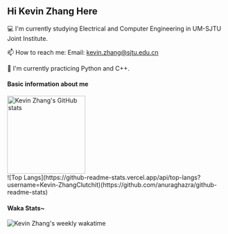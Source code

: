 ## Hi Kevin Zhang Here

:computer: I'm currently studying Electrical and Computer Engineering in UM-SJTU Joint Institute.

📫 How to reach me: Email: kevin.zhang@sjtu.edu.cn

:running: I'm currently practicing Python and C++.​

#### Basic information about me
<a href="https://github.com/anuraghazra/github-readme-stats">
  <img align="center" alt="Kevin Zhang's GitHub stats" height='180' src="https://github-readme-stats.vercel.app/api?username=Kevin-ZhangClutchit&?count_private=true&show_icons=true&theme=tokyonight&hide=issues" />
</a>

<br>
![Top Langs](https://github-readme-stats.vercel.app/api/top-langs?username=Kevin-ZhangClutchit)(https://github.com/anuraghazra/github-readme-stats)

#### Waka Stats~

![Kevin Zhang's weekly wakatime](https://github-readme-stats.vercel.app/api/wakatime?username=KevinZhangClutchit&layout=compact&range=last_7_days)
